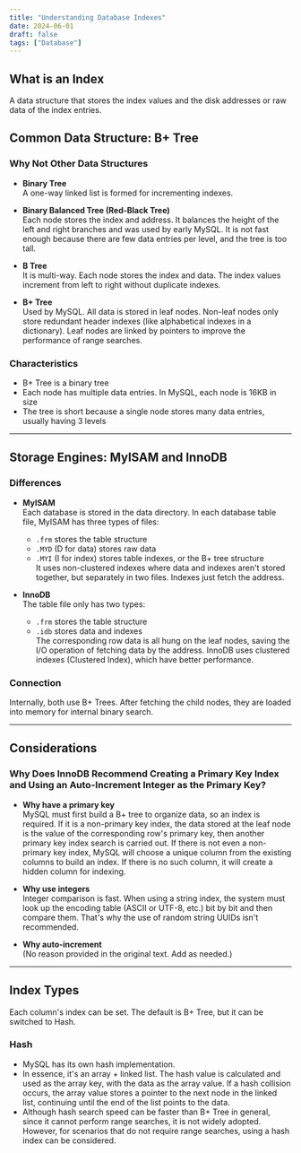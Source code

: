 ```yaml
---
title: "Understanding Database Indexes"
date: 2024-06-01
draft: false
tags: ["Database"]
---
```


## What is an Index

A data structure that stores the index values and the disk addresses or raw data of the index entries.

## Common Data Structure: B+ Tree

### Why Not Other Data Structures

- **Binary Tree**  
  A one-way linked list is formed for incrementing indexes.

- **Binary Balanced Tree (Red-Black Tree)**  
  Each node stores the index and address. It balances the height of the left and right branches and was used by early MySQL. It is not fast enough because there are few data entries per level, and the tree is too tall.

- **B Tree**  
  It is multi-way. Each node stores the index and data. The index values increment from left to right without duplicate indexes.

- **B+ Tree**  
  Used by MySQL. All data is stored in leaf nodes. Non-leaf nodes only store redundant header indexes (like alphabetical indexes in a dictionary). Leaf nodes are linked by pointers to improve the performance of range searches.

### Characteristics

- B+ Tree is a binary tree
- Each node has multiple data entries. In MySQL, each node is 16KB in size
- The tree is short because a single node stores many data entries, usually having 3 levels

---

## Storage Engines: MyISAM and InnoDB

### Differences

- **MyISAM**  
  Each database is stored in the data directory. In each database table file, MyISAM has three types of files:  
  - `.frm` stores the table structure  
  - `.MYD` (D for data) stores raw data  
  - `.MYI` (I for index) stores table indexes, or the B+ tree structure  
  It uses non-clustered indexes where data and indexes aren't stored together, but separately in two files. Indexes just fetch the address.

- **InnoDB**  
  The table file only has two types:  
  - `.frm` stores the table structure  
  - `.idb` stores data and indexes  
  The corresponding row data is all hung on the leaf nodes, saving the I/O operation of fetching data by the address. InnoDB uses clustered indexes (Clustered Index), which have better performance.

### Connection

Internally, both use B+ Trees. After fetching the child nodes, they are loaded into memory for internal binary search.

---

## Considerations

### Why Does InnoDB Recommend Creating a Primary Key Index and Using an Auto-Increment Integer as the Primary Key?

- **Why have a primary key**  
  MySQL must first build a B+ tree to organize data, so an index is required. If it is a non-primary key index, the data stored at the leaf node is the value of the corresponding row's primary key, then another primary key index search is carried out. If there is not even a non-primary key index, MySQL will choose a unique column from the existing columns to build an index. If there is no such column, it will create a hidden column for indexing.

- **Why use integers**  
  Integer comparison is fast. When using a string index, the system must look up the encoding table (ASCII or UTF-8, etc.) bit by bit and then compare them. That's why the use of random string UUIDs isn't recommended.

- **Why auto-increment**  
  (No reason provided in the original text. Add as needed.)

---

## Index Types

Each column's index can be set. The default is B+ Tree, but it can be switched to Hash.

### Hash

- MySQL has its own hash implementation.
- In essence, it's an array + linked list. The hash value is calculated and used as the array key, with the data as the array value. If a hash collision occurs, the array value stores a pointer to the next node in the linked list, continuing until the end of the list points to the data.
- Although hash search speed can be faster than B+ Tree in general, since it cannot perform range searches, it is not widely adopted. However, for scenarios that do not require range searches, using a hash index can be considered.